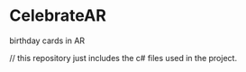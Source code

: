 # CelebrateAR
birthday cards in AR


// this repository just includes the c# files used in the project.
